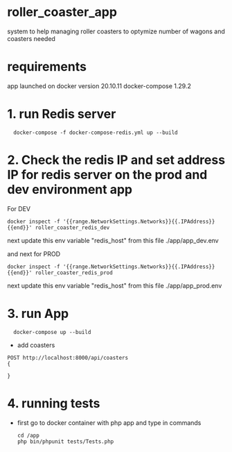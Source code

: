 # roller_coaster_app
system to help managing roller coasters to optymize number of wagons and coasters needed



# requirements
app launched on 
docker version 20.10.11
docker-compose 1.29.2


# 1. run Redis server 
```
  docker-compose -f docker-compose-redis.yml up --build
```
# 2. Check the redis IP and set address IP for redis server on the prod and dev environment app
For DEV
 ```
docker inspect -f '{{range.NetworkSettings.Networks}}{{.IPAddress}}{{end}}' roller_coaster_redis_dev
```
next update this env variable "redis_host" from this file ./app/app_dev.env

and next for PROD 
 ```
docker inspect -f '{{range.NetworkSettings.Networks}}{{.IPAddress}}{{end}}' roller_coaster_redis_prod
```
next update this env variable "redis_host" from this file ./app/app_prod.env
# 3. run App 

```
  docker-compose up --build
```





- add coasters
```
POST http://localhost:8000/api/coasters
{
  
}
```


# 4. running tests
- first go to docker container with php app and type in commands
  ```
  cd /app
  php bin/phpunit tests/Tests.php
  ```